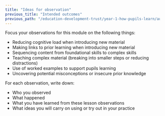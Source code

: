 ```yaml
---
title: "Ideas for observation"
previous_title: "Intended outcomes"
previous_path: "/education-development-trust/year-1-how-pupils-learn/autumn-week-7-ect-intended-outcomes"
---
```


Focus your observations for this module on the following things:

- Reducing cognitive load when introducing new material
- Making links to prior learning when introducing new material
- Sequencing content from foundational skills to complex skills
- Teaching complex material (breaking into smaller steps or reducing
  distractions)
- Use of worked examples to support pupils learning
- Uncovering potential misconceptions or insecure prior knowledge

For each observation, write down:

- Who you observed
- What happened
- What you have learned from these lesson observations
- What ideas you will carry on using or try out in your practice
